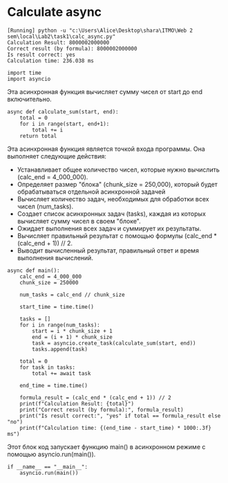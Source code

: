 # Calculate async

```
[Running] python -u "c:\Users\Alice\Desktop\shara\ITMO\Web 2 sem\local\Lab2\task1\calc_async.py"
Calculation Result: 8000002000000
Correct result (by formula): 8000002000000
Is result correct: yes
Calculation time: 236.038 ms
```
  
  

```
import time
import asyncio
```
Эта асинхронная функция вычисляет сумму чисел от start до end включительно.
```
async def calculate_sum(start, end):
    total = 0
    for i in range(start, end+1):
        total += i
    return total
```
Эта асинхронная функция является точкой входа программы. Она выполняет следующие действия:  
- Устанавливает общее количество чисел, которые нужно вычислить (calc_end = 4_000_000).  
- Определяет размер "блока" (chunk_size = 250,000), который будет обрабатываться отдельной асинхронной задачей  
- Вычисляет количество задач, необходимых для обработки всех чисел (num_tasks).  
- Создает список асинхронных задач (tasks), каждая из которых вычисляет сумму чисел в своем "блоке".  
- Ожидает выполнения всех задач и суммирует их результаты.  
- Вычисляет правильный результат с помощью формулы (calc_end * (calc_end + 1)) // 2.  
- Выводит вычисленный результат, правильный ответ и время выполнения вычислений.
```
async def main():
    calc_end = 4_000_000
    chunk_size = 250000

    num_tasks = calc_end // chunk_size
    
    start_time = time.time()
    
    tasks = []
    for i in range(num_tasks):
        start = i * chunk_size + 1
        end = (i + 1) * chunk_size
        task = asyncio.create_task(calculate_sum(start, end))
        tasks.append(task)
    
    total = 0
    for task in tasks:
        total += await task
    
    end_time = time.time()
    
    formula_result = (calc_end * (calc_end + 1)) // 2
    print(f"Calculation Result: {total}")
    print("Correct result (by formula):", formula_result)
    print("Is result correct:", "yes" if total == formula_result else "no")
    print(f"Calculation time: {(end_time - start_time) * 1000:.3f} ms")
```
Этот блок код запускает функцию main() в асинхронном режиме с помощью asyncio.run(main()).
```
if __name__ == "__main__":
    asyncio.run(main())
```